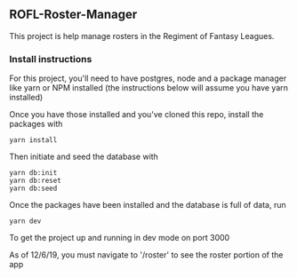 ## ROFL-Roster-Manager

This project is help manage rosters in the Regiment of Fantasy Leagues.

### Install instructions

For this project, you'll need to have postgres, node and a package manager like yarn or NPM installed (the instructions below will assume you have yarn installed)

Once you have those installed and you've cloned this repo, install the packages with

    yarn install
Then initiate and seed the database with

    yarn db:init
    yarn db:reset
    yarn db:seed
Once the packages have been installed and the database is full of data, run

    yarn dev
To get the project up and running in dev mode on port 3000

As of 12/6/19, you must navigate to '/roster' to see the roster portion of the app
